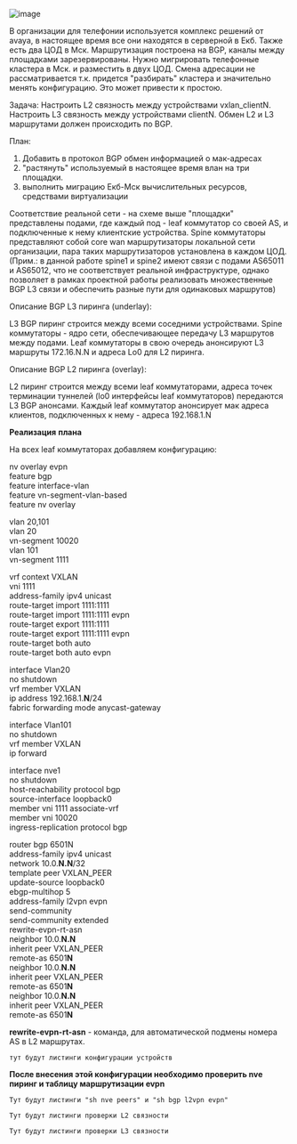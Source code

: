 ![image](https://user-images.githubusercontent.com/8961955/150671203-ed1e55f7-725e-472b-b713-6c32a15dbae5.png)

В организации для телефонии используется комплекс решений от avaya, в настоящее время все они находятся в серверной в Екб. Также есть два ЦОД в Мск. Маршрутизация построена на BGP, каналы между площадками зарезервированы. Нужно мигрировать телефонные кластера в Мск. и разместить в двух ЦОД. Смена адресации не рассматривается т.к. придется "разбирать" кластера и значительно менять конфигурацию. Это может привести к простою.

Задача:
Настроить L2 связность между устройствами vxlan_clientN.
Настроить L3 связность между устройствами clientN. 
Обмен L2 и L3 маршрутами должен происходить по BGP. 

План: 

1. Добавить в протокол BGP обмен информацией о мак-адресах 
2. "растянуть" используемый в настоящее время влан на три площадки. 
3. выполнить миграцию Екб-Мск вычислительных ресурсов, средствами виртуализации 

Соответствие реальной сети - на схеме выше "площадки" представлены подами, где каждый под - leaf коммутатор со своей AS, и подключенные к нему клиентские устройства. Spine коммутаторы представляют собой core wan маршрутизаторы локальной сети организации, пара таких маршрутизаторов установлена в каждом ЦОД. (Прим.: в данной работе spine1 и spine2 имеют связи с подами AS65011 и AS65012, что не соответствует реальной инфраструктуре, однако позволяет в рамках проектной работы реализовать множественные BGP L3 связи и обеспечить разные пути для одинаковых маршрутов)

Описание BGP L3 пиринга (underlay):

L3 BGP пиринг строится между всеми соседними устройствами. Spine коммутаторы - ядро сети, обеспечивающее передачу L3 маршрутов между подами. Leaf коммутаторы в свою очередь анонсируют L3 маршруты 172.16.N.N и адреса Lo0 для L2 пиринга. 

Описание BGP L2 пиринга (overlay):

L2 пиринг строится между всеми leaf коммутаторами, адреса точек терминации туннелей (lo0 интерфейсы leaf коммутаторов) передаются L3 BGP анонсами. Каждый leaf коммутатор анонсирует мак адреса клиентов, подключенных к нему - адреса 192.168.1.N



**Реализация** **плана**

На всех leaf коммутаторах добавляем конфигурацию:

nv overlay evpn  
feature bgp  
feature interface-vlan  
feature vn-segment-vlan-based  
feature nv overlay  

vlan 20,101  
vlan 20  
  vn-segment 10020  
vlan 101  
  vn-segment 1111  

vrf context VXLAN  
  vni 1111  
  address-family ipv4 unicast  
    route-target import 1111:1111  
    route-target import 1111:1111 evpn  
    route-target export 1111:1111  
    route-target export 1111:1111 evpn  
    route-target both auto  
    route-target both auto evpn  
  
interface Vlan20  
  no shutdown  
  vrf member VXLAN  
  ip address 192.168.1.**N**/24  
  fabric forwarding mode anycast-gateway  
  
interface Vlan101  
  no shutdown  
  vrf member VXLAN  
  ip forward  
  
interface nve1  
  no shutdown  
  host-reachability protocol bgp  
  source-interface loopback0  
  member vni 1111 associate-vrf  
  member vni 10020  
    ingress-replication protocol bgp  
  
router bgp 6501N  
  address-family ipv4 unicast  
    network 10.0.**N.N**/32  
template peer VXLAN_PEER  
    update-source loopback0  
    ebgp-multihop 5  
    address-family l2vpn evpn  
      send-community  
      send-community extended  
      rewrite-evpn-rt-asn  
 neighbor 10.0.**N.N**  
    inherit peer VXLAN_PEER  
    remote-as 6501**N**  
  neighbor 10.0.**N.N**  
    inherit peer VXLAN_PEER  
    remote-as 6501**N**  
  neighbor 10.0.**N.N**  
    inherit peer VXLAN_PEER  
    remote-as 6501**N**  


**rewrite-evpn-rt-asn** - команда, для автоматической подмены номера AS в L2 маршрутах.

`тут будут листинги конфигурации устройств`

**После внесения этой конфигурации необходимо проверить nve пиринг и таблицу маршрутизации evpn**

`Тут будут листинги "sh nve peers" и "sh bgp l2vpn evpn"`

`Тут будут листинги проверки L2 связности`

`Тут будут листинги проверки L3 связности`
